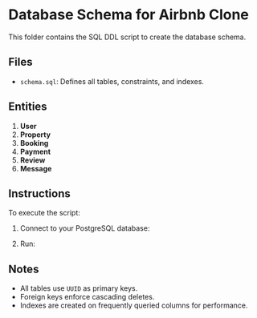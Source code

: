 # Database Schema for Airbnb Clone

This folder contains the SQL DDL script to create the database schema.

## Files

- `schema.sql`: Defines all tables, constraints, and indexes.

## Entities

1. **User**
2. **Property**
3. **Booking**
4. **Payment**
5. **Review**
6. **Message**

## Instructions

To execute the script:

1. Connect to your PostgreSQL database:

2. Run:


## Notes

- All tables use `UUID` as primary keys.
- Foreign keys enforce cascading deletes.
- Indexes are created on frequently queried columns for performance.
